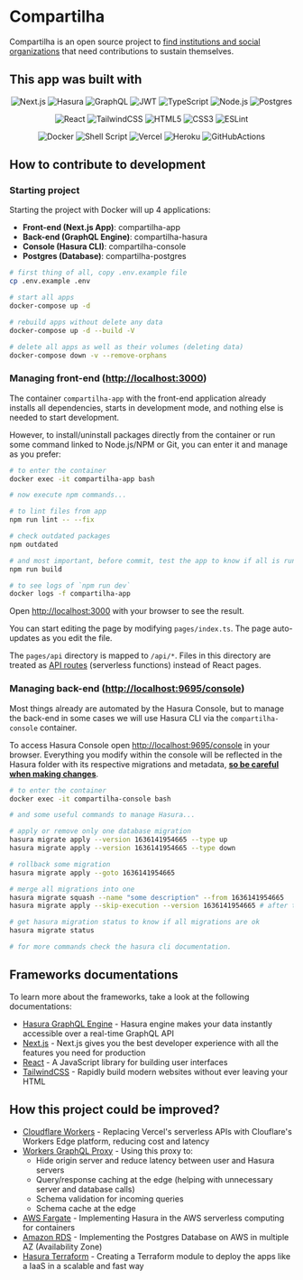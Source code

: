 # Compartilha

Compartilha is an open source project to [find institutions and social organizations](https://www.correiodopovo.com.br/correiomaisinterior/uniju%C3%AD-cria-plataforma-para-facilitar-doa%C3%A7%C3%B5es-a-entidades-1.436908) that need contributions to sustain themselves.

## This app was built with

<div align="center">

![Next.js](https://img.shields.io/badge/Next.js-black?style=for-the-badge&logo=next.js&logoColor=white)
![Hasura](https://img.shields.io/badge/Hasura-00315F?style=for-the-badge&logo=hasura&logoColor=#00315F)
![GraphQL](https://img.shields.io/badge/GraphQL-E10098?style=for-the-badge&logo=graphql&logoColor=white)
![JWT](https://img.shields.io/badge/JWT-black?style=for-the-badge&logo=JSON%20web%20tokens)
![TypeScript](https://img.shields.io/badge/typescript-%23007ACC.svg?style=for-the-badge&logo=typescript&logoColor=white)
![Node.js](https://img.shields.io/badge/node.js-6DA55F?style=for-the-badge&logo=node.js&logoColor=white)
![Postgres](https://img.shields.io/badge/Postgres-316192?style=for-the-badge&logo=postgresql&logoColor=white)

![React](https://img.shields.io/badge/react-%2320232a.svg?style=for-the-badge&logo=react&logoColor=%2361DAFB)
![TailwindCSS](https://img.shields.io/badge/tailwindcss-%2338B2AC.svg?style=for-the-badge&logo=tailwind-css&logoColor=white)
![HTML5](https://img.shields.io/badge/html5-%23E34F26.svg?style=for-the-badge&logo=html5&logoColor=white)
![CSS3](https://img.shields.io/badge/css3-%231572B6.svg?style=for-the-badge&logo=css3&logoColor=white)
![ESLint](https://img.shields.io/badge/ESLint-4B3263?style=for-the-badge&logo=eslint&logoColor=white)

![Docker](https://img.shields.io/badge/docker-%230db7ed.svg?style=for-the-badge&logo=docker&logoColor=white)
![Shell Script](https://img.shields.io/badge/Shell%20Script-0E141A?style=for-the-badge&logo=gnubash&logoColor=white)
![Vercel](https://img.shields.io/badge/vercel-%23000000.svg?style=for-the-badge&logo=vercel&logoColor=white)
![Heroku](https://img.shields.io/badge/heroku-%23430098.svg?style=for-the-badge&logo=heroku&logoColor=white)
![GitHubActions](https://img.shields.io/badge/githubactions-%232671E5.svg?style=for-the-badge&logo=githubactions&logoColor=white)

</div>

## How to contribute to development

### Starting project

Starting the project with Docker will up 4 applications:

- **Front-end (Next.js App)**: compartilha-app
- **Back-end (GraphQL Engine)**: compartilha-hasura
- **Console (Hasura CLI)**: compartilha-console
- **Postgres (Database)**: compartilha-postgres

```bash
# first thing of all, copy .env.example file
cp .env.example .env

# start all apps
docker-compose up -d

# rebuild apps without delete any data
docker-compose up -d --build -V

# delete all apps as well as their volumes (deleting data)
docker-compose down -v --remove-orphans
```

### Managing front-end ([http://localhost:3000](http://localhost:3000))

The container `compartilha-app` with the front-end application already installs all dependencies, starts in development mode, and nothing else is needed to start development.

However, to install/uninstall packages directly from the container or run some command linked to Node.js/NPM or Git, you can enter it and manage as you prefer:

```bash
# to enter the container
docker exec -it compartilha-app bash

# now execute npm commands...

# to lint files from app
npm run lint -- --fix

# check outdated packages
npm outdated

# and most important, before commit, test the app to know if all is running fine
npm run build

# to see logs of `npm run dev`
docker logs -f compartilha-app
```

Open [http://localhost:3000](http://localhost:3000) with your browser to see the result.

You can start editing the page by modifying `pages/index.ts`. The page auto-updates as you edit the file.

The `pages/api` directory is mapped to `/api/*`. Files in this directory are treated as [API routes](https://nextjs.org/docs/api-routes/introduction) (serverless functions) instead of React pages.

### Managing back-end ([http://localhost:9695/console](http://localhost:9695/console))

Most things already are automated by the Hasura Console, but to manage the back-end in some cases we will use Hasura CLI via the `compartilha-console` container.

To access Hasura Console open [http://localhost:9695/console](http://localhost:9695/console) in your browser. Everything you modify within the console will be reflected in the Hasura folder with its respective migrations and metadata, <u>**so be careful when making changes**</u>.

```bash
# to enter the container
docker exec -it compartilha-console bash

# and some useful commands to manage Hasura...

# apply or remove only one database migration
hasura migrate apply --version 1636141954665 --type up
hasura migrate apply --version 1636141954665 --type down

# rollback some migration
hasura migrate apply --goto 1636141954665

# merge all migrations into one
hasura migrate squash --name "some description" --from 1636141954665
hasura migrate apply --skip-execution --version 1636141954665 # after that, skip migration execution because it has already been applied

# get hasura migration status to know if all migrations are ok
hasura migrate status

# for more commands check the hasura cli documentation.
```

## Frameworks documentations

To learn more about the frameworks, take a look at the following documentations:

- [Hasura GraphQL Engine](https://hasura.io/docs/latest/graphql/core/index.html) - Hasura engine makes your data instantly accessible over a real-time GraphQL API
- [Next.js](https://nextjs.org/docs) - Next.js gives you the best developer experience with all the features you need for production
- [React](https://reactjs.org/docs/getting-started.html) - A JavaScript library for building user interfaces
- [TailwindCSS](https://tailwindcss.com/) - Rapidly build modern websites without ever leaving your HTML

## How this project could be improved?

- [Cloudflare Workers](https://workers.cloudflare.com/) - Replacing Vercel's serverless APIs with Clouflare's Workers Edge platform, reducing cost and latency
- [Workers GraphQL Proxy](https://github.com/signalnerve/workers-graphql-proxy) - Using this proxy to:
  - Hide origin server and reduce latency between user and Hasura servers
  - Query/response caching at the edge (helping with unnecessary server and database calls)
  - Schema validation for incoming queries
  - Schema cache at the edge
- [AWS Fargate](https://aws.amazon.com/pt/fargate/) - Implementing Hasura in the AWS serverless computing for containers
- [Amazon RDS](https://aws.amazon.com/pt/rds/postgresql/) - Implementing the Postgres Database on AWS in multiple AZ (Availability Zone)
- [Hasura Terraform](https://registry.terraform.io/modules/Rayraegah/hasura/aws/latest) - Creating a Terraform module to deploy the apps like a IaaS in a scalable and fast way
